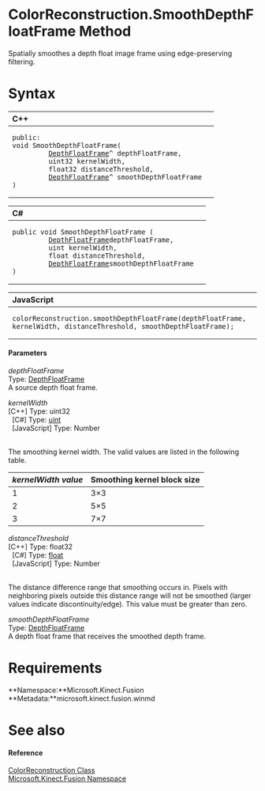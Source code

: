 ColorReconstruction.SmoothDepthFloatFrame Method  
================================================  

Spatially smoothes a depth float image frame using edge-preserving filtering. <span id="syntaxSection"></span>

Syntax  
======  

<table>
<colgroup>
<col width="100%" />
</colgroup>
<thead>
<tr class="header">
<th align="left">C++</th>
</tr>
</thead>
<tbody>
<tr class="odd">
<td align="left"><pre><code>public:  
void SmoothDepthFloatFrame(  
         <a href="../../DepthFloatFrame_Class.md">DepthFloatFrame</a>^ depthFloatFrame,  
         uint32 kernelWidth,  
         float32 distanceThreshold,  
         <a href="../../DepthFloatFrame_Class.md">DepthFloatFrame</a>^ smoothDepthFloatFrame  
)</code></pre></td>
</tr>
</tbody>
</table>

<table>
<colgroup>
<col width="100%" />
</colgroup>
<thead>
<tr class="header">
<th align="left">C#</th>
</tr>
</thead>
<tbody>
<tr class="odd">
<td align="left"><pre><code>public void SmoothDepthFloatFrame (  
         <a href="../../DepthFloatFrame_Class.md">DepthFloatFrame</a>depthFloatFrame,  
         uint kernelWidth,  
         float distanceThreshold,  
         <a href="../../DepthFloatFrame_Class.md">DepthFloatFrame</a>smoothDepthFloatFrame  
)</code></pre></td>
</tr>
</tbody>
</table>

<table>
<colgroup>
<col width="100%" />
</colgroup>
<thead>
<tr class="header">
<th align="left">JavaScript</th>
</tr>
</thead>
<tbody>
<tr class="odd">
<td align="left"><pre><code>colorReconstruction.smoothDepthFloatFrame(depthFloatFrame, kernelWidth, distanceThreshold, smoothDepthFloatFrame);</code></pre></td>
</tr>
</tbody>
</table>

<span id="ID4EG"></span>
#### Parameters  

*depthFloatFrame*    
Type: [DepthFloatFrame](../../DepthFloatFrame_Class.md)  
A source depth float frame.  

*kernelWidth*    
[C++] Type: uint32  
  [C\#] Type: [uint](http://msdn.microsoft.com/en-us/library/system.uint32.aspx)  
  [JavaScript] Type: Number  
   

The smoothing kernel width. The valid values are listed in the following table.  

| *kernelWidth value* | Smoothing kernel block size |
|---------------------|-----------------------------|
| 1                   | 3×3                         |
| 2                   | 5×5                         |
| 3                   | 7×7                         |

*distanceThreshold*    
[C++] Type: float32  
  [C\#] Type: [float](http://msdn.microsoft.com/en-us/library/system.single.aspx)  
  [JavaScript] Type: Number  
   

The distance difference range that smoothing occurs in. Pixels with neighboring pixels outside this distance range will not be smoothed (larger values indicate discontinuity/edge). This value must be greater than zero.  

*smoothDepthFloatFrame*    
Type: [DepthFloatFrame](../../DepthFloatFrame_Class.md)  
A depth float frame that receives the smoothed depth frame.  

<span id="requirements"></span>

Requirements  
============  

**Namespace:**Microsoft.Kinect.Fusion  
**Metadata:**microsoft.kinect.fusion.winmd  

<span id="ID4E3C"></span>

See also  
========  

<span id="ID4E5C"></span>
#### Reference  

[ColorReconstruction Class](../../ColorReconstruction_Class.md)  
 [Microsoft.Kinect.Fusion Namespace](../../../Kinect.Fusion.md)  



<!--Please do not edit the data in the comment block below.-->
<!--
TOCTitle : SmoothDepthFloatFrame Method
RLTitle : ColorReconstruction.SmoothDepthFloatFrame Method
KeywordK : SmoothDepthFloatFrame method
KeywordK : ColorReconstruction.SmoothDepthFloatFrame method
KeywordF : Microsoft.Kinect.Fusion.ColorReconstruction.SmoothDepthFloatFrame
KeywordF : ColorReconstruction.SmoothDepthFloatFrame
KeywordF : SmoothDepthFloatFrame
KeywordF : Microsoft.Kinect.Fusion.ColorReconstruction.SmoothDepthFloatFrame(Microsoft.Kinect.Fusion.DepthFloatFrame,System.UInt32,System.Single,Microsoft.Kinect.Fusion.DepthFloatFrame)
KeywordA : M:Microsoft.Kinect.Fusion.ColorReconstruction.SmoothDepthFloatFrame(Microsoft.Kinect.Fusion.DepthFloatFrame,System.UInt32,System.Single,Microsoft.Kinect.Fusion.DepthFloatFrame)
AssetID : M:Microsoft.Kinect.Fusion.ColorReconstruction.SmoothDepthFloatFrame(Microsoft.Kinect.Fusion.DepthFloatFrame,System.UInt32,System.Single,Microsoft.Kinect.Fusion.DepthFloatFrame)
Locale : en-us
CommunityContent : 1
APIType : Managed
APILocation : microsoft.kinect.fusion.winmd
APIName : Microsoft.Kinect.Fusion.ColorReconstruction.SmoothDepthFloatFrame
TargetOS : Windows
TopicType : kbSyntax
DevLang : VB
DevLang : CSharp
DevLang : JavaScript
DevLang : C++
DocSet : K4Wv2
ProjType : K4Wv2Proj
Technology : Kinect for Windows
Product : Kinect for Windows SDK v2
productversion : 20
-->
